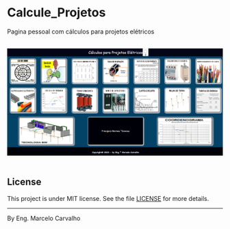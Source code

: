 # Calcule_Projetos

Pagina pessoal com cálculos para projetos elétricos

<br>
<img src="imagens/TELA.png">
<br>
<br>

## License

This project is under MIT license. See the file [LICENSE](.github/LICENSE.md) for more details.

---

By Eng. Marcelo Carvalho 